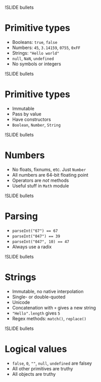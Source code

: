 !SLIDE bullets
# Primitive types

* Booleans: `true`, `false`
* Numbers: `45`, `3.14159`, `0755`, `0xFF`
* Strings: `"Hello world"`
* `null`, `NaN`, `undefined`
* No symbols or integers


!SLIDE bullets
# Primitive types

* Immutable
* Pass by value
* Have constructors
* `Boolean`, `Number`, `String`


!SLIDE bullets
# Numbers

* No floats, fixnums, etc. Just `Number`
* All numbers are 64-bit floating point
* Operators are _not_ methods
* Useful stuff in `Math` module


!SLIDE bullets
# Parsing

* `parseInt("67") == 67`
* `parseInt("047") == 39`
* `parseInt("047", 10) == 47`
* Always use a radix


!SLIDE bullets
# Strings

* Immutable, no native interpolation
* Single- or double-quoted
* Unicode
* Concatenation with `+` gives a new string
* `"Hello".length` gives `5`
* Regex methods: `match()`, `replace()`


!SLIDE bullets
# Logical values

* `false`, `0`, `""`, `null`, `undefined` are falsey
* All other primitives are truthy
* All objects are truthy

